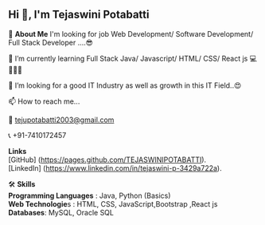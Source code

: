 ## Hi 👋, I'm Tejaswini Potabatti

🚀 **About Me**
I'm looking for job Web Development/ Software Development/ Full Stack Developer ....😎

🌱 I’m currently learning Full Stack Java/ Javascript/ HTML/ CSS/ React js 💻📝🙇‍♂️

💞️ I’m looking for a good IT Industry as well as growth in this IT Field..😍

📫 How to reach me...

📩 tejupotabatti2003@gmail.com

📞 +91-7410172457

**Links**<br/>
[GitHub] (https://pages.github.com/TEJASWINIPOTABATTI).<br/>
[LinkedIn] (https://www.linkedin.com/in/tejaswini-p-3429a722a).<br/>

🛠 **Skills** <br/>
**Programming Languages** : Java, Python (Basics)<br/>
**Web Technologie**s : HTML, CSS, JavaScript,Bootstrap ,React js<br/>
**Databases**: MySQL, Oracle SQL
